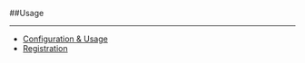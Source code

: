 ##Usage

----------

* [Configuration & Usage](#configuration "/manuals/platformsocial/usage/configuration")
* [Registration](#registration "/manuals/platformsocial/usage/registration")